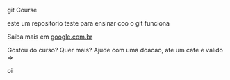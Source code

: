 git Course

este um repositorio teste para ensinar coo o git funciona

Saiba mais em [google.com.br](https:\\google.com.br)

Gostou do curso? Quer mais? Ajude com uma doacao, ate um cafe e valido =>

oi